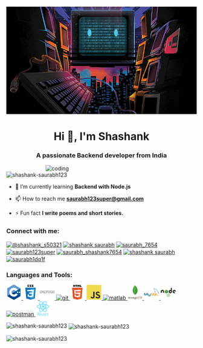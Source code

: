 ![logo](https://github.com/Shashank-saurabh123/Shashank-saurabh123/blob/main/technology-monitor-alpha-coders-binary-wallpaper-preview.jpg)
<h1 align="center">Hi 👋, I'm Shashank</h1>
<h3 align="center">A passionate Backend developer from India</h3>
<img align="right" alt="coding" width="400" src="https://user-images.githubusercontent.com/55389276/140866485-8fb1c876-9a8f-4d6a-98dc-08c4981eaf70.gif">

<p align="left"> <img src="https://komarev.com/ghpvc/?username=shashank-saurabh123&label=Profile%20views&color=0e75b6&style=flat" alt="shashank-saurabh123" /> </p>

- 🌱 I’m currently learning **Backend with Node.js**

- 📫 How to reach me **saurabh123super@gmail.com**

- ⚡ Fun fact **I write poems and short stories.**

<h3 align="left">Connect with me:</h3>
<p align="left">
<a href="https://twitter.com/@shashank_s50321" target="blank"><img align="center" src="https://raw.githubusercontent.com/rahuldkjain/github-profile-readme-generator/master/src/images/icons/Social/twitter.svg" alt="@shashank_s50321" height="30" width="40" /></a>
<a href="https://linkedin.com/in/shashank saurabh" target="blank"><img align="center" src="https://raw.githubusercontent.com/rahuldkjain/github-profile-readme-generator/master/src/images/icons/Social/linked-in-alt.svg" alt="shashank saurabh" height="30" width="40" /></a>
<a href="https://www.codechef.com/users/saurabh_7654" target="blank"><img align="center" src="https://cdn.jsdelivr.net/npm/simple-icons@3.1.0/icons/codechef.svg" alt="saurabh_7654" height="30" width="40" /></a>
<a href="https://codeforces.com/profile/saurabh123super" target="blank"><img align="center" src="https://raw.githubusercontent.com/rahuldkjain/github-profile-readme-generator/master/src/images/icons/Social/codeforces.svg" alt="saurabh123super" height="30" width="40" /></a>
<a href="https://www.leetcode.com/saurabh_shashank7654" target="blank"><img align="center" src="https://raw.githubusercontent.com/rahuldkjain/github-profile-readme-generator/master/src/images/icons/Social/leet-code.svg" alt="saurabh_shashank7654" height="30" width="40" /></a>
<a href="https://www.hackerearth.com/shashank saurabh" target="blank"><img align="center" src="https://raw.githubusercontent.com/rahuldkjain/github-profile-readme-generator/master/src/images/icons/Social/hackerearth.svg" alt="shashank saurabh" height="30" width="40" /></a>
<a href="https://auth.geeksforgeeks.org/user/saurabh1dq1f" target="blank"><img align="center" src="https://raw.githubusercontent.com/rahuldkjain/github-profile-readme-generator/master/src/images/icons/Social/geeks-for-geeks.svg" alt="saurabh1dq1f" height="30" width="40" /></a>
</p>

<h3 align="left">Languages and Tools:</h3>
<p align="left"> <a href="https://www.w3schools.com/cpp/" target="_blank" rel="noreferrer"> <img src="https://raw.githubusercontent.com/devicons/devicon/master/icons/cplusplus/cplusplus-original.svg" alt="cplusplus" width="40" height="40"/> </a> <a href="https://www.w3schools.com/css/" target="_blank" rel="noreferrer"> <img src="https://raw.githubusercontent.com/devicons/devicon/master/icons/css3/css3-original-wordmark.svg" alt="css3" width="40" height="40"/> </a> <a href="https://expressjs.com" target="_blank" rel="noreferrer"> <img src="https://raw.githubusercontent.com/devicons/devicon/master/icons/express/express-original-wordmark.svg" alt="express" width="40" height="40"/> </a> <a href="https://git-scm.com/" target="_blank" rel="noreferrer"> <img src="https://www.vectorlogo.zone/logos/git-scm/git-scm-icon.svg" alt="git" width="40" height="40"/> </a> <a href="https://www.w3.org/html/" target="_blank" rel="noreferrer"> <img src="https://raw.githubusercontent.com/devicons/devicon/master/icons/html5/html5-original-wordmark.svg" alt="html5" width="40" height="40"/> </a> <a href="https://developer.mozilla.org/en-US/docs/Web/JavaScript" target="_blank" rel="noreferrer"> <img src="https://raw.githubusercontent.com/devicons/devicon/master/icons/javascript/javascript-original.svg" alt="javascript" width="40" height="40"/> </a> <a href="https://www.mathworks.com/" target="_blank" rel="noreferrer"> <img src="https://upload.wikimedia.org/wikipedia/commons/2/21/Matlab_Logo.png" alt="matlab" width="40" height="40"/> </a> <a href="https://www.mongodb.com/" target="_blank" rel="noreferrer"> <img src="https://raw.githubusercontent.com/devicons/devicon/master/icons/mongodb/mongodb-original-wordmark.svg" alt="mongodb" width="40" height="40"/> </a> <a href="https://www.mysql.com/" target="_blank" rel="noreferrer"> <img src="https://raw.githubusercontent.com/devicons/devicon/master/icons/mysql/mysql-original-wordmark.svg" alt="mysql" width="40" height="40"/> </a> <a href="https://nodejs.org" target="_blank" rel="noreferrer"> <img src="https://raw.githubusercontent.com/devicons/devicon/master/icons/nodejs/nodejs-original-wordmark.svg" alt="nodejs" width="40" height="40"/> </a> <a href="https://postman.com" target="_blank" rel="noreferrer"> <img src="https://www.vectorlogo.zone/logos/getpostman/getpostman-icon.svg" alt="postman" width="40" height="40"/> </a> <a href="https://reactjs.org/" target="_blank" rel="noreferrer"> <img src="https://raw.githubusercontent.com/devicons/devicon/master/icons/react/react-original-wordmark.svg" alt="react" width="40" height="40"/> </a> </p>

<p><img align="left" src="https://github-readme-stats.vercel.app/api/top-langs?username=shashank-saurabh123&show_icons=true&locale=en&layout=compact" alt="shashank-saurabh123" /></p>

<p>&nbsp;<img align="center" src="https://github-readme-stats.vercel.app/api?username=shashank-saurabh123&show_icons=true&locale=en" alt="shashank-saurabh123" /></p>

<p><img align="center" src="https://github-readme-streak-stats.herokuapp.com/?user=shashank-saurabh123&" alt="shashank-saurabh123" /></p>
